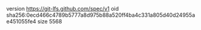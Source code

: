 version https://git-lfs.github.com/spec/v1
oid sha256:0ecd466c4789b5777a8d975b88a520ff4ba4c331a805d40d24955ae451055fe4
size 5568
